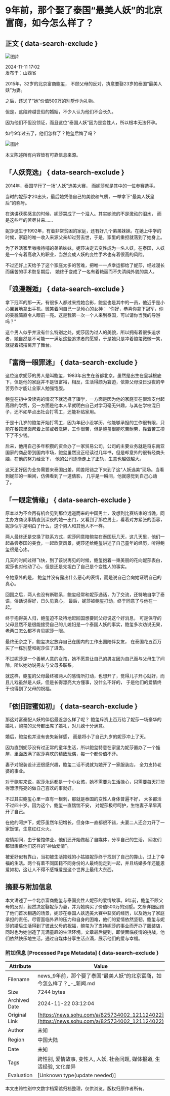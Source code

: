 # 9年前，那个娶了泰国“最美人妖”的北京富商，如今怎么样了？

## 正文 { data-search-exclude }


![图片](https://q6.itc.cn/q_70/images03/20241111/c202614787c94e8ab507dd95a85400a8.jpeg)

2024-11-11 17:02  
发布于：山西省

2015年，32岁的北京富商鲍玺， 不顾父母的反对，执意要娶23岁的泰国“最美人妖”为妻。

之后，还送了“她”价值500万的别墅作为礼物。

但是，这段跨越世俗的婚姻，不少人认为他们不会长久。

因为他们不但没领证，而且这位“泰国人妖”因为是变性人，所以根本无法怀孕。

如今9年过去了，他们怎样了？鲍玺后悔了吗？

![图片](https://q9.itc.cn/q_70/images03/20241111/03d7a5ce92d34d95befaeedca41d899f.gif)

本文陈述所有内容皆有可靠信息来源。

## 「人妖竞选」 { data-search-exclude }

2014年，泰国举行了一场“人妖”选美大赛， 而妮莎就是其中的一位参赛选手。

当时的妮莎才20出头，最后她凭借自己的美貌和气质，一举拿下“最美人妖皇后”的称号。

在演讲获奖感言的时候，妮莎哭成了一个泪人。其实她流的不是激动的泪水， 而是这些年的苦尽甘来......

妮莎诞生于1992年，有着非常贫困的家庭，还有好几个弟弟妹妹。在她上中学的时候，家庭的唯一收入来源父亲却过劳去世，于是，家里的重担就落到了她身上。

为了养活家里嗷嗷待哺的弟弟妹妹，妮莎决定去变性成为一名人妖，在泰国，人妖是一个有着高收入的职业，当然变成人妖的变性手术也有着很高的风险。

不过还好上天给予了这个家庭太多的苦难，把唯一一点幸运都给了妮莎，经过漫长而痛苦的手术恢复期后， 她终于变成了一名有着艳丽而不失清纯外貌的美人。

## 「浪漫邂逅」 { data-search-exclude }

拿下冠军的那一天，有很多人都过来找她合影，鲍玺也是其中的一员，他近乎是小心翼翼地拿出手机，微笑着问自己一见倾心的女神： “你好，恭喜你拿下冠军，你的美貌简直令人眼前一亮。这是我第一次一个人来到泰国，可以请你当我的导游吗？”

这个男人似乎并没有什么特别之处，妮莎因为过人的美貌，所以拥有着很多追求者，她自然是不可能一一满足这些追求者的愿望，于是她只是冲着鲍玺微微一笑，就提着裙摆离开了舞台。

## 「富商一眼罪迷」 { data-search-exclude }

这位追求妮莎的男人是叫鲍玺，1983年出生在首都北京，虽然是出生在皇城根底下，但是他的家庭并不是很富裕，相反，生活得颇为窘迫，依靠父母没日没夜的辛苦劳作才能让全家人勉强饱腹。

鲍玺在初中没读完的情况下就选择了辍学，一方面是因为他的家庭实在很难支付起高昂的学费，另一方面是他本人早就明白自己对学习毫无兴趣，与其在学校混日子，还不如早点出社会打零工，还能补贴家用。

于是十几岁的鲍玺开始打零工，因为年纪小没学历，他能够承担的工作很有限，只能在餐馆里面帮着上菜或者洗碗，工作很苦，但是鲍玺很能吃苦耐劳，靠着苦工攒下了不少钱。

后来，他用自己多年积攒的资金办了一家贸易公司，公司的主要业务就是将东南亚国家的商品带到国内市场，鲍玺虽然没正经读过几年书，但是却意外的很有经商头脑，在他的努力经营下， 他的公司逐渐走上了正轨，生意也越做越大。

这天正好因为业务需要来泰国出差，阴差阳错之下来到了这“人妖选美”现场。当看到妮莎的一瞬间，仿佛看到了一道倩影， 几乎是一瞬间，他就感觉到自己心动了。

## 「一眼定情缘」 { data-search-exclude }

原本以为不会再有机会见到那位远道而来的中国男士，没想到比赛结束的当晚，同主办方商议事情直到深夜的她一出门，又看到了那位男士，看着对方紧张的面容， 妮莎似乎是明白了什么，这个男人和其他人不一样。

两人最终还是交换了联系方式，妮莎同意陪鲍玺在泰国玩几天，这几天里，他们一起品尝泰国的美食，一起欣赏风景，妮莎还给鲍玺讲述了自己童年的经历，听得鲍玺很是心疼。

几天的时间过得飞快，到了该说再见的时候，鲍玺抱着一束美丽的花向妮莎表白， 妮莎也对他动了心，但是还是先坦白了自己是个变性人的事实。

令她意外的是， 鲍玺并没有露出什么恶心的表情，而是说自己会向她证明自己的真心。

回国之后，两人也没有断联系，鲍玺经常和妮莎通话，为了交流，还特地自学了泰语，俗话说得好，日久见真心， 最后，妮莎被鲍玺打动，终于同意了与他在一起。

终于抱得美人归，鲍玺迫不及待地赶回国想要同父母说这个好消息， 可是保守的父母显然不是很能接受自己的儿媳妇是一个泰国人妖的事实，鲍玺多次劝说无果，老两口怎么都不肯见妮莎一眼。

最终无奈之下，鲍玺决定放弃自己在国内的工作出国陪伴女友， 在泰国花五百万买了一栋别墅和妮莎住了进去。

不过妮莎是一个善解人意的女孩，她不愿意让自己的男友因为自己而与父母生了间隙，所以她劝说男友与父母多联系。

就这样，鲍玺的父母最终被两人的感情所打动，也想开了，觉得儿子开心就好，而且儿戏虽然是人妖，但是长得漂亮大方懂事，没什么不好的， 于是他们的爱情终于也得到了父母的祝福。

## 「依旧甜蜜如初」 { data-search-exclude }

那这对富豪配人妖的伴侣最近怎么样了呢？ 鲍玺斥资上百万给了妮莎一场豪华的婚礼，鲍玺的父母都出席了婚礼，对儿媳十分满意。

婚后，鲍玺也并没有丧失新鲜感， 而是将小了自己九岁的妮莎冲上了天。

因为直到妮莎没有过正常的童年生活，所以鲍玺特意在家里为妮莎置办了一个娃屋，里面放满了妮莎喜欢的精致玩偶，每一个都价值不菲。

妻子对服装设计还很感兴趣，鲍玺二话不说就为她开了一家服装店， 全力支持老婆的事业。

对于鲍玺来说，妮莎永远都是一个小女孩，她不需要为生活操心，只需要每天打扮得漂漂亮亮的做自己喜欢的事就好。

不过其实鲍玺心里一直有一根刺，那就是泰国的变性人身体普遍不好， 大多都活不过四十岁。因为这个，鲍玺一直惴惴不安， 对妮莎极尽呵护，生怕妻子早早离开了自己。

在他的呵护下，妮莎虽然年纪增长，但身体一直都很不错，夫妻二人还合力开了一家饭馆，生意红红火火。

疫情期间，由于餐馆停业，他们还开始做起了自媒体，分享自己的生活， 网友们都很羡慕他们这样的“神仙爱情”。

被爱好似有靠山，当初被生活摧残的小姑娘妮莎终于找到了自己的靠山，过上了幸福的生活。两个有着不同国籍不同身份的人最终能走到一起，并且结婚多年还能恩爱如初，这让人不得不感慨爱是这个世界上最伟大东西。

## 摘要与附加信息

<!-- tcd_abstract -->
本文讲述了一个北京富商鲍玺与泰国变性人妮莎的爱情故事。9年前，鲍玺不顾父母的反对，毅然决定娶妮莎为妻，并为她购买了价值500万的别墅。文章详细回顾了他们首次相遇的场景，妮莎在泰国人妖选美大赛中获奖的经历，以及她为了家庭承担的责任。尽管面临外界的压力和自身的困难，他们的爱情依然坚韧。鲍玺与妮莎的婚后生活得到了彼此父母的祝福，鲍玺为了支持妮莎的事业而开办了服装店，同时也为她创造了充满童趣的生活环境。文章最后提到，即使面临疫情的挑战，他们依然快乐地生活，通过自媒体分享生活点滴，展示他们的爱与幸福。
<!-- tcd_abstract_end -->

### 附加信息 [Processed Page Metadata] { data-search-exclude }

| Attribute       | Value                                  |
|-----------------|----------------------------------------|
| Filename        | news_9年前，那个娶了泰国“最美人妖”的北京富商，如今怎么样了？_-_新闻.md                             |
| Size            | 7244 bytes                           |
| Archived Date   | 2024-11-22 03:12:04                             |
| Original Link   | [https://news.sohu.com/a/825734002_121124022](https://news.sohu.com/a/825734002_121124022)                       |
| Author          | 未知                               |
| Region          | 中国大陆                               |
| Date            | 未知                                 |
| Tags            | 跨性别, 爱情故事, 变性人, 人妖, 社会问题, 媒体报道, 生活经验, 文化差异                                 |
| Evaluation            | [Unknown type(update needed)]                                 |
<!-- tcd_table_end -->

本文由跨性别中文数字档案馆归档整理，仅供浏览。版权归原作者所有。
